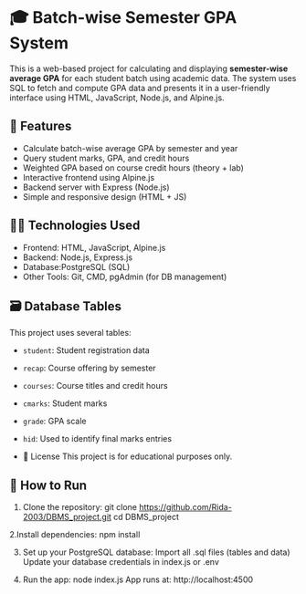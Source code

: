 # 🎓 Batch-wise Semester GPA System

This is a web-based project for calculating and displaying **semester-wise average GPA** for each student batch using academic data. The system uses SQL to fetch and compute GPA data and presents it in a user-friendly interface using HTML, JavaScript, Node.js, and Alpine.js.



## 📌 Features

- Calculate batch-wise average GPA by semester and year
- Query student marks, GPA, and credit hours
- Weighted GPA based on course credit hours (theory + lab)
- Interactive frontend using Alpine.js
- Backend server with Express (Node.js)
- Simple and responsive design (HTML + JS)



## 🧑‍💻 Technologies Used

- Frontend: HTML, JavaScript, Alpine.js  
- Backend: Node.js, Express.js  
- Database:PostgreSQL (SQL)  
- Other Tools: Git, CMD, pgAdmin (for DB management)



## 🗃️ Database Tables

This project uses several tables:
- `student`: Student registration data
- `recap`: Course offering by semester
- `courses`: Course titles and credit hours
- `cmarks`: Student marks
- `grade`: GPA scale
- `hid`: Used to identify final marks entries

- 📃 License
This project is for educational purposes only.

## 🚀 How to Run

 1. Clone the repository:
git clone https://github.com/Rida-2003/DBMS_project.git
cd DBMS_project

 2.Install dependencies:
npm install

3. Set up your PostgreSQL database:
Import all .sql files (tables and data)
Update your database credentials in index.js or .env

4. Run the app:
node index.js
App runs at: http://localhost:4500










